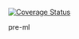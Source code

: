 [![Coverage Status](https://coveralls.io/repos/github/5amron/pre-ml/badge.svg?branch=master)](https://coveralls.io/github/5amron/pre-ml?branch=master)

pre-ml
